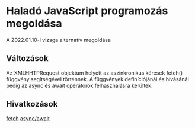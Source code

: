 # Haladó JavaScript programozás megoldása

A 2022.01.10-i vizsga alternatív megoldása

## Változások

Az XMLHHTPRequest objektum helyett az aszinkronikus kérések fetch() függvény segítségével történnek.
A függvények definíciójánál és hívásánál pedig az async és await operátorok felhasználásra kerültek.

## Hivatkozások

[fetch](https://www.w3schools.com/js/js_api_fetch.asp)
[async/await](https://developer.mozilla.org/en-US/docs/Web/JavaScript/Reference/Statements/async_function)